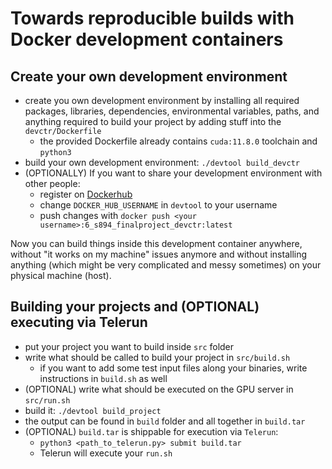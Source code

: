# Towards reproducible builds with Docker development containers

## Create your own development environment

* create you own development environment by installing all required packages, libraries, dependencies, environmental variables, paths, and anything required to build your project by adding stuff into the `devctr/Dockerfile`
    * the provided Dockerfile already contains `cuda:11.8.0` toolchain and `python3`
* build your own development environment: `./devtool build_devctr`
* (OPTIONALLY) If you want to share your development environment with other people:
    * register on [Dockerhub](https://hub.docker.com/)
    * change `DOCKER_HUB_USERNAME` in `devtool` to your username
    * push changes with `docker push <your username>:6_s894_finalproject_devctr:latest`

Now you can build things inside this development container anywhere, without "it works on my machine" issues anymore and without installing anything (which might be very complicated and messy sometimes) on your physical machine (host).

## Building your projects and (OPTIONAL) executing via Telerun

* put your project you want to build inside `src` folder
* write what should be called to build your project in `src/build.sh`
    * if you want to add some test input files along your binaries, write instructions in `build.sh` as well
* (OPTIONAL) write what should be executed on the GPU server in `src/run.sh`
* build it: `./devtool build_project`
* the output can be found in `build` folder and all together in `build.tar`
* (OPTIONAL) `build.tar` is shippable for execution via `Telerun`:
    * `python3 <path_to_telerun.py> submit build.tar`
    * Telerun will execute your `run.sh`

